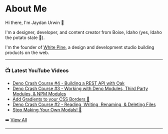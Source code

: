 # About Me

Hi there, I'm Jaydan Urwin 👋

I'm a designer, developer, and content creator from Boise, Idaho (yes, Idaho the potato state 🥔).

I'm the founder of [White Pine](https://whitepine.studio), a design and development studio building products on the web.

--- 

### 📺 Latest YouTube Videos 
<!-- YOUTUBE:START -->
- [Deno Crash Course #4 - Building a REST API with Oak](https://www.youtube.com/watch?v=nqSeL9rzyB4)
- [Deno Crash Course #3 - Working with Deno Modules, Third Party Modules, &amp; NPM Modules](https://www.youtube.com/watch?v=RcroQDLwTLg)
- [Add Gradients to your CSS Borders 🌈](https://www.youtube.com/watch?v=TbGYn6iPW8s)
- [Deno Crash Course #2 - Reading, Writing, Renaming, &amp; Deleting Files](https://www.youtube.com/watch?v=bbUkaPKoXw8)
- [Stop Making Your Own Modals! 🛑](https://www.youtube.com/watch?v=2QC2xNxKQso)
<!-- YOUTUBE:END --> 

➡️ [View All](https://youtube.com/@LittleSticks) 

---

<!--
**jaydanurwin/jaydanurwin** is a ✨ _special_ ✨ repository because its `README.md` (this file) appears on your GitHub profile.

Here are some ideas to get you started:

- 🔭 I’m currently working on ...
- 🌱 I’m currently learning ...
- 👯 I’m looking to collaborate on ...
- 🤔 I’m looking for help with ...
- 💬 Ask me about ...
- 📫 How to reach me: ...
- 😄 Pronouns: ...
- ⚡ Fun fact: ...
-->
